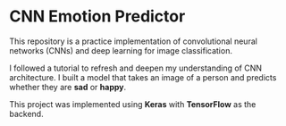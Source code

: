 # CNN Emotion Predictor

This repository is a practice implementation of convolutional neural networks (CNNs) and deep learning for image classification.

I followed a tutorial to refresh and deepen my understanding of CNN architecture. I built a model that takes an image of a person and predicts whether they are **sad** or **happy**.

This project was implemented using **Keras** with **TensorFlow** as the backend.

